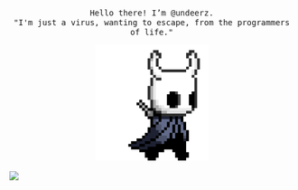 <p align="center">
  <br>
  <samp>
    Hello there! I’m @undeerz.
    <br>"I'm just a virus, wanting to escape, from the programmers of life."<br>

</samp>

  <div align="center">
  <img src="https://raw.githubusercontent.com/TanZng/TanZng/master/assets/hollor_knight3.gif" width="200"/>
  </div>
    
</p>

  <img src="https://img.shields.io/badge/Pop!_OS-48B9C7?style=for-the-badge&logo=Pop!_OS&logoColor=white" align="center">

